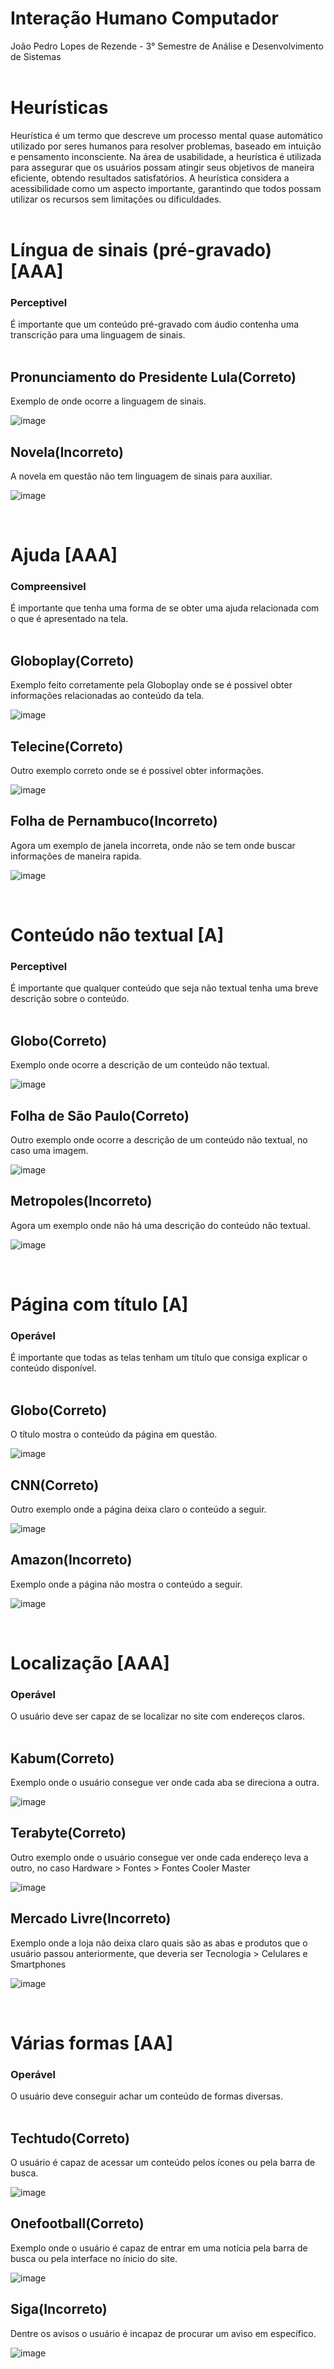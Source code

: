 <h1><b>Interação Humano Computador</h1></b>
João Pedro Lopes de Rezende - 3° Semestre de Análise e Desenvolvimento de Sistemas

<br>
<br>

<h1><b>Heurísticas</h1></b>
Heurística é um termo que descreve um processo mental quase automático utilizado por seres humanos para resolver problemas, baseado em intuição e pensamento inconsciente. Na área de usabilidade, a heurística é utilizada para assegurar que os usuários possam atingir seus objetivos de maneira eficiente, obtendo resultados satisfatórios. A heurística considera a acessibilidade como um aspecto importante, garantindo que todos possam utilizar os recursos sem limitações ou dificuldades.

<br>
<br>

<h1><b>Língua de sinais (pré-gravado) [AAA]</h1></b>
<h3><b>Perceptivel</h3></b>

É importante que um conteúdo pré-gravado com áudio contenha uma transcrição para uma linguagem de sinais.
<br>
<br>

<h2><b>Pronunciamento do Presidente Lula(Correto)</h2></b>
Exemplo de onde ocorre a linguagem de sinais.

![image](https://github.com/joaolrez/bertoti/assets/102550311/534d616f-6cf9-4f53-8a20-9e41517d3631)

<h2><b>Novela(Incorreto)</h2></b>
A novela em questão não tem linguagem de sinais para auxiliar.

![image](https://github.com/joaolrez/bertoti/assets/102550311/8b7dbfb1-a587-4fc7-b477-bcd32c4b330d)

<br>
<h1><b>Ajuda [AAA]</h1></b>
<h3><b>Compreensivel</h3></b>

É importante que tenha uma forma de se obter uma ajuda relacionada com o que é apresentado na tela. 
<br>
<br>

<h2><b>Globoplay(Correto)</h2></b>
Exemplo feito corretamente pela Globoplay onde se é possivel obter informações relacionadas ao conteúdo da tela.

![image](https://github.com/joaolrez/bertoti/assets/102550311/91107f85-88a0-4be7-8b30-9110cd5ae956)

<h2><b>Telecine(Correto)</h2></b>
Outro exemplo correto onde se é possivel obter informações.

![image](https://github.com/joaolrez/bertoti/assets/102550311/b52b9fb4-66d4-480b-b96a-2f37d1c5c6e9)

<h2><b>Folha de Pernambuco(Incorreto)</h2></b>
Agora um exemplo de janela incorreta, onde não se tem onde buscar informações de maneira rapida.

![image](https://github.com/joaolrez/bertoti/assets/102550311/6f3ac032-37a5-4762-b4f6-f8509f8b05ef)

<br>
<h1><b>Conteúdo não textual [A]</h1></b>
<h3><b>Perceptivel</h3></b>

É importante que qualquer conteúdo que seja não textual tenha uma breve descrição sobre o conteúdo. 
<br>
<br>

<h2><b>Globo(Correto)</h2></b>
Exemplo onde ocorre a descrição de um conteúdo não textual.

![image](https://github.com/joaolrez/bertoti/assets/102550311/aef24fcd-dcb7-4fc4-b0d7-8a846c8fa64a)

<h2><b>Folha de São Paulo(Correto)</h2></b>
Outro exemplo onde ocorre a descrição de um conteúdo não textual, no caso uma imagem.

![image](https://github.com/joaolrez/bertoti/assets/102550311/2cedf68b-5228-4405-8841-179f28b0fb8e)

<h2><b>Metropoles(Incorreto)</h2></b>
Agora um exemplo onde não há uma descrição do conteúdo não textual.

![image](https://github.com/joaolrez/bertoti/assets/102550311/957631d8-70ba-45a7-8675-164ec738036e)

<br>
<h1><b>Página com título [A]</h1></b>
<h3><b>Operável</h3></b>

É importante que todas as telas tenham um título que consiga explicar o conteúdo disponível. 
<br>
<br>

<h2><b>Globo(Correto)</h2></b>
O título mostra o conteúdo da página em questão.

![image](https://github.com/joaolrez/bertoti/assets/102550311/efe2c1c1-cf24-4ff2-ad3f-be2861869dfe)

<h2><b>CNN(Correto)</h2></b>
Outro exemplo onde a página deixa claro o conteúdo a seguir.

![image](https://github.com/joaolrez/bertoti/assets/102550311/3dda734d-c2af-459d-b633-c5eff32e6d05)

<h2><b>Amazon(Incorreto)</h2></b>
Exemplo onde a página não mostra o conteúdo a seguir.

![image](https://github.com/joaolrez/bertoti/assets/102550311/01536c1f-f76a-421c-a9ff-229f638c6444)

<br>
<h1><b>Localização [AAA]</h1></b>
<h3><b>Operável</h3></b>

O usuário deve ser capaz de se localizar no site com endereços claros. 
<br>
<br>

<h2><b>Kabum(Correto)</h2></b>
Exemplo onde o usuário consegue ver onde cada aba se direciona a outra.

![image](https://github.com/joaolrez/bertoti/assets/102550311/75c77208-36d6-4163-a9d8-89cc1df60a8f)

<h2><b>Terabyte(Correto)</h2></b>
Outro exemplo onde o usuário consegue ver onde cada endereço leva a outro, no caso Hardware > Fontes > Fontes Cooler Master

![image](https://github.com/joaolrez/bertoti/assets/102550311/3468fbfb-f011-4737-97a0-72db0ee2a22c)

<h2><b>Mercado Livre(Incorreto)</h2></b>
Exemplo onde a loja não deixa claro quais são as abas e produtos que o usuário passou anteriormente, que deveria ser Tecnologia > Celulares e Smartphones

![image](https://github.com/joaolrez/bertoti/assets/102550311/8a70153f-327a-452a-870e-64518de29d2e)

<br>
<h1><b>Várias formas [AA]</h1></b>
<h3><b>Operável</h3></b>

O usuário deve conseguir achar um conteúdo de formas diversas. 
<br>
<br>

<h2><b>Techtudo(Correto)</h2></b>
O usuário é capaz de acessar um conteúdo pelos ícones ou pela barra de busca.

![image](https://github.com/joaolrez/bertoti/assets/102550311/79ae6ce4-ad7f-4a9f-bdfa-ea29cadf0aab)

<h2><b>Onefootball(Correto)</h2></b>
Exemplo onde o usuário é capaz de entrar em uma notícia pela barra de busca ou pela interface no ínicio do site.

![image](https://github.com/joaolrez/bertoti/assets/102550311/2e5ade38-d2b5-4a05-8368-437993e77ca4)

<h2><b>Siga(Incorreto)</h2></b>
Dentre os avisos o usuário é incapaz de procurar um aviso em específico. 

![image](https://github.com/joaolrez/bertoti/assets/102550311/fd8db3d2-85e4-4a4d-aeae-c976f72343e7)









